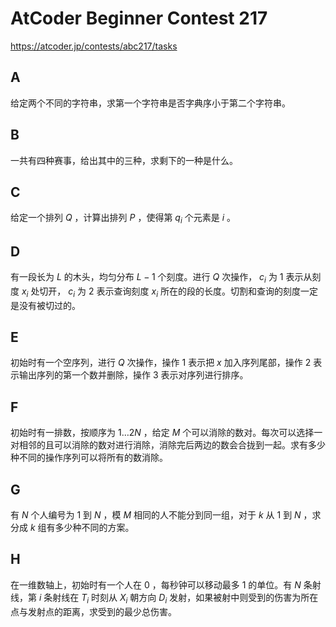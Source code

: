 # AtCoder Beginner Contest 217

https://atcoder.jp/contests/abc217/tasks

## A

给定两个不同的字符串，求第一个字符串是否字典序小于第二个字符串。

## B

一共有四种赛事，给出其中的三种，求剩下的一种是什么。

## C

给定一个排列 $Q$ ，计算出排列 $P$ ，使得第 $q_i$ 个元素是 $i$ 。

## D

有一段长为 $L$ 的木头，均匀分布 $L - 1$ 个刻度。进行 $Q$ 次操作， $c_i$ 为 $1$ 表示从刻度 $x_i$ 处切开， $c_i$ 为 $2$ 表示查询刻度 $x_i$ 所在的段的长度。切割和查询的刻度一定是没有被切过的。

## E

初始时有一个空序列，进行 $Q$ 次操作，操作 $1$ 表示把 $x$ 加入序列尾部，操作 $2$ 表示输出序列的第一个数并删除，操作 $3$ 表示对序列进行排序。

## F

初始时有一排数，按顺序为 $1 \dots 2N$ ，给定 $M$ 个可以消除的数对。每次可以选择一对相邻的且可以消除的数对进行消除，消除完后两边的数会合拢到一起。求有多少种不同的操作序列可以将所有的数消除。

## G

有 $N$ 个人编号为 $1$ 到 $N$ ，模 $M$ 相同的人不能分到同一组，对于 $k$ 从 $1$ 到 $N$ ，求分成 $k$ 组有多少种不同的方案。

## H

在一维数轴上，初始时有一个人在 $0$ ，每秒钟可以移动最多 $1$ 的单位。有 $N$ 条射线，第 $i$ 条射线在 $T_i$ 时刻从 $X_i$ 朝方向 $D_i$ 发射，如果被射中则受到的伤害为所在点与发射点的距离，求受到的最少总伤害。